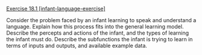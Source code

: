[Exercise 18.1 \[infant-language-exercise\]](ex_1/)

Consider the problem faced by an infant
learning to speak and understand a language. Explain how this process
fits into the general learning model. Describe the percepts and actions
of the infant, and the types of learning the infant must do. Describe
the subfunctions the infant is trying to learn in terms of inputs and
outputs, and available example data.
